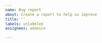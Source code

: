 ```yaml
---
name: Bug report
about: Create a report to help us improve
title: ''
labels: unlabeled
assignees: adamico

---
```



